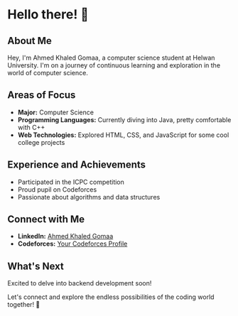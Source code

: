 # Hello there! 👋

## About Me
Hey, I'm Ahmed Khaled Gomaa, a computer science student at Helwan University. I'm on a journey of continuous learning and exploration in the world of computer science.

## Areas of Focus
- **Major:** Computer Science
- **Programming Languages:** Currently diving into Java, pretty comfortable with C++
- **Web Technologies:** Explored HTML, CSS, and JavaScript for some cool college projects

## Experience and Achievements
- Participated in the ICPC competition
- Proud pupil on Codeforces
- Passionate about algorithms and data structures

## Connect with Me
- **LinkedIn:** [Ahmed Khaled Gomaa](https://www.linkedin.com/in/ahmed-khaled-01ba9b222/)
- **Codeforces:** [Your Codeforces Profile](https://codeforces.com/profile/_GOM3A_)

## What's Next
Excited to delve into backend development soon!

Let's connect and explore the endless possibilities of the coding world together! 🚀



<!--
**Ahmedkhalid404/Ahmedkhalid404** is a ✨ _special_ ✨ repository because its `README.md` (this file) appears on your GitHub profile.

Here are some ideas to get you started:

- 🔭 I’m currently working on ...
- 🌱 I’m currently learning ...
- 👯 I’m looking to collaborate on ...
- 🤔 I’m looking for help with ...
- 💬 Ask me about ...
- 📫 How to reach me: ...
- 😄 Pronouns: ...
- ⚡ Fun fact: ...
-->

